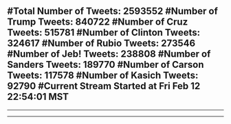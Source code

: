 #Total Number of Tweets: 2593552 
#Number of Trump Tweets: 840722
#Number of Cruz Tweets: 515781
#Number of Clinton Tweets: 324617
#Number of Rubio Tweets: 273546
#Number of Jeb! Tweets: 238808
#Number of Sanders Tweets: 189770
#Number of Carson Tweets: 117578
#Number of Kasich Tweets: 92790
#Current Stream Started at Fri Feb 12 22:54:01 MST
---
---
---
